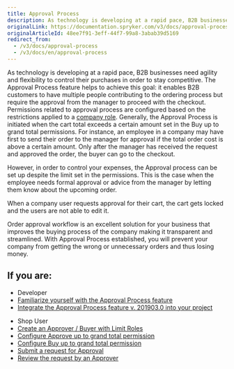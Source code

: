 ```yaml
---
title: Approval Process
description: As technology is developing at a rapid pace, B2B businesses need agility and flexibility to control their purchases in order to stay competitive.
originalLink: https://documentation.spryker.com/v3/docs/approval-process
originalArticleId: 48ee7f91-3eff-44f7-99a8-3abab39d5169
redirect_from:
  - /v3/docs/approval-process
  - /v3/docs/en/approval-process
---
```


As technology is developing at a rapid pace, B2B businesses need agility and flexibility to control their purchases in order to stay competitive. The Approval Process feature helps to achieve this goal: it enables B2B customers to have multiple people contributing to the ordering process but require the approval from the manager to proceed with the checkout. Permissions related to approval process are configured based on the restrictions applied to a [company role](/docs/scos/user/features/{{page.version}}/company-account-management/company-user-roles-and-permissions/company-user-roles-and-permissions-feature-overview.html). Generally, the Approval Process is initiated when the cart total exceeds a certain amount set in the Buy up to grand total permissions. For instance, an employee in a company may have first to send their order to the manager for approval if the total order cost is above a certain amount. Only after the manager has received the request and approved the order, the buyer can go to the checkout.

However, in order to control your expenses, the Approval process can be set up despite the limit set in the permissions. This is the case when the employee needs formal approval or advice from the manager by letting them know about the upcoming order.

When a company user requests approval for their cart, the cart gets locked and the users are not able to edit it.

Order approval workflow is an excellent solution for your business that improves the buying process of the company making it transparent and streamlined. With Approval Process established, you will prevent your company from getting the wrong or unnecessary orders and thus losing money.

## If you are:

<div class="mr-container">
    <div class="mr-list-container">
        <!-- col1 -->
        <div class="mr-col">
            <ul class="mr-list mr-list-green">
                <li class="mr-title">Developer</li>
                <li><a href="https://documentation.spryker.com/v2/docs/approval-process-overview-201903" class="mr-link">Familiarize yourself with the Approval Process feature</a></li>
                <li><a href="https://documentation.spryker.com/v2/docs/approval-process-feature-integration-201903" class="mr-link">Integrate the Approval Process feature v. 201903.0 into your project</a></li>
            </ul>
        </div>
        <!-- col3 -->
        <div class="mr-col">
            <ul class="mr-list mr-list-red">
                <li class="mr-title">Shop User</li>
                <li><a href="https://documentation.spryker.com/v4/docs/approval-process-shop-guide#creating-the-approver---buyer-with-limit-roles" class="mr-link">Create an Approver / Buyer with Limit Roles</a></li>
                <li><a href="https://documentation.spryker.com/v4/docs/approval-process-shop-guide#configuring-approve-up-to-grand-total-permission" class="mr-link">Configure Approve up to grand total permission</a></li>
                <li><a href="https://documentation.spryker.com/v4/docs/approval-process-shop-guide#configuring-buy-up-to-grand-total-permission" class="mr-link">Configure Buy up to grand total permission</a></li>
                <li><a href="https://documentation.spryker.com/v4/docs/approval-process-shop-guide#submitting-a-request-for-approval" class="mr-link">Submit a request for Approval</a></li>
                <li><a href="https://documentation.spryker.com/v4/docs/approval-process-shop-guide#reviewing-the-request-by-an-approver" class="mr-link">Review the request by an Approver</a></li>
            </ul>
        </div>
    </div>
</div>
        
